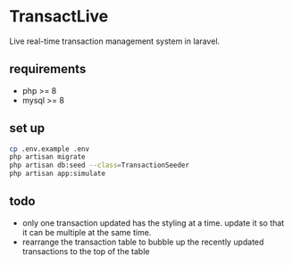 # TransactLive

Live real-time transaction management system in laravel.

## requirements

- php >= 8
- mysql >= 8

## set up

```bash
cp .env.example .env
php artisan migrate
php artisan db:seed --class=TransactionSeeder
php artisan app:simulate

```

## todo

- only one transaction updated has the styling at a time. update it so that it can be multiple at the same time.
- rearrange the transaction table to bubble up the recently updated transactions to the top of the table
